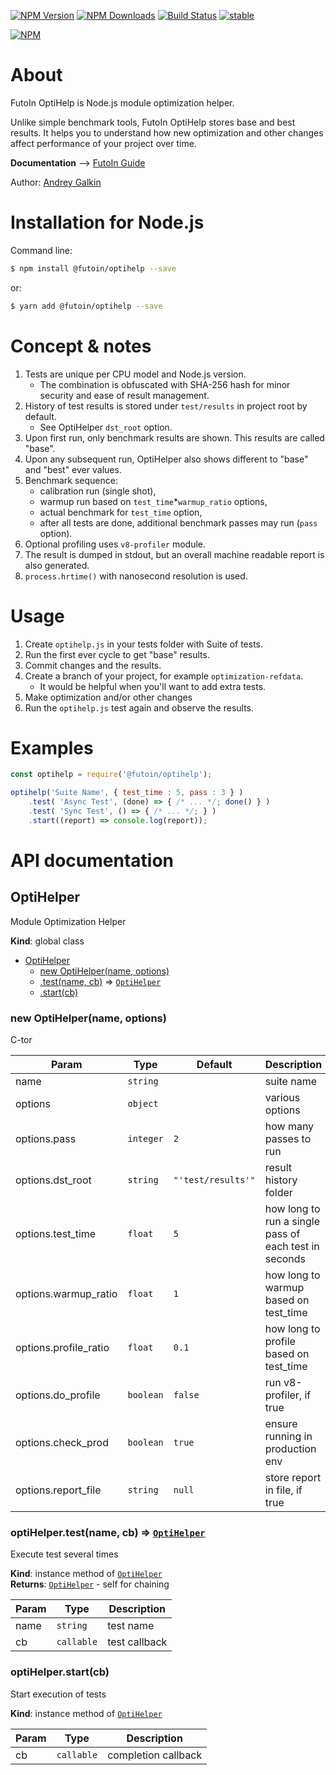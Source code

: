 
  [![NPM Version](https://img.shields.io/npm/v/@futoin/optihelp.svg?style=flat)](https://www.npmjs.com/package/@futoin/optihelp)
  [![NPM Downloads](https://img.shields.io/npm/dm/@futoin/optihelp.svg?style=flat)](https://www.npmjs.com/package/@futoin/optihelp)
  [![Build Status](https://travis-ci.org/futoin/util-js-optihelp.svg)](https://travis-ci.org/futoin/util-js-optihelp)
  [![stable](https://img.shields.io/badge/stability-stable-green.svg?style=flat)](https://www.npmjs.com/package/@futoin/optihelp)

  [![NPM](https://nodei.co/npm/@futoin/optihelp.png?downloads=true&downloadRank=true&stars=true)](https://nodei.co/npm/@futoin/optihelp/)


# About

FutoIn OptiHelp is Node.js module optimization helper.

Unlike simple benchmark tools, FutoIn OptiHelp
stores base and best results. It helps you to understand how new optimization
and other changes affect performance of your project over time.

**Documentation** --> [FutoIn Guide](https://futoin.org/docs/miscjs/optihelp/)

Author: [Andrey Galkin](mailto:andrey@futoin.org)

# Installation for Node.js

Command line:
```sh
$ npm install @futoin/optihelp --save
```
or:

```sh
$ yarn add @futoin/optihelp --save
```

# Concept & notes

1. Tests are unique per CPU model and Node.js version.
    - The combination is obfuscated with SHA-256 hash for minor security and ease of result management.
1. History of test results is stored under `test/results` in project root by default.
    - See OptiHelper `dst_root` option.
1. Upon first run, only benchmark results are shown. This results are called "base".
1. Upon any subsequent run, OptiHelper also shows different to "base" and "best" ever values.
1. Benchmark sequence:
    - calibration run (single shot),
    - warmup run based on `test_time`*`warmup_ratio` options,
    - actual benchmark for `test_time` option,
    - after all tests are done, additional benchmark passes may run (`pass` option).
1. Optional profiling uses `v8-profiler` module.
1. The result is dumped in stdout, but an overall machine readable report is also generated.
1. `process.hrtime()` with nanosecond resolution is used.

# Usage

1. Create `optihelp.js` in your tests folder with Suite of tests.
1. Run the first ever cycle to get "base" results.
1. Commit changes and the results.
1. Create a branch of your project, for example `optimization-refdata`.
    - It would be helpful when you'll want to add extra tests.
1. Make optimization and/or other changes
1. Run the `optihelp.js` test again and observe the results.

# Examples

```javascript
const optihelp = require('@futoin/optihelp');

optihelp('Suite Name', { test_time : 5, pass : 3 } )
    .test( 'Async Test', (done) => { /* ... */; done() } )
    .test( 'Sync Test', () => { /* ... */; } )
    .start((report) => console.log(report));

```

# API documentation

<a name="OptiHelper"></a>

## OptiHelper
Module Optimization Helper

**Kind**: global class  

* [OptiHelper](#OptiHelper)
    * [new OptiHelper(name, options)](#new_OptiHelper_new)
    * [.test(name, cb)](#OptiHelper+test) ⇒ [<code>OptiHelper</code>](#OptiHelper)
    * [.start(cb)](#OptiHelper+start)

<a name="new_OptiHelper_new"></a>

### new OptiHelper(name, options)
C-tor


| Param | Type | Default | Description |
| --- | --- | --- | --- |
| name | <code>string</code> |  | suite name |
| options | <code>object</code> |  | various options |
| options.pass | <code>integer</code> | <code>2</code> | how many passes to run |
| options.dst_root | <code>string</code> | <code>&quot;&#x27;test/results&#x27;&quot;</code> | result history folder |
| options.test_time | <code>float</code> | <code>5</code> | how long to run a single pass of each test in seconds |
| options.warmup_ratio | <code>float</code> | <code>1</code> | how long to warmup based on test_time |
| options.profile_ratio | <code>float</code> | <code>0.1</code> | how long to profile based on test_time |
| options.do_profile | <code>boolean</code> | <code>false</code> | run v8-profiler, if true |
| options.check_prod | <code>boolean</code> | <code>true</code> | ensure running in production env |
| options.report_file | <code>string</code> | <code>null</code> | store report in file, if true |

<a name="OptiHelper+test"></a>

### optiHelper.test(name, cb) ⇒ [<code>OptiHelper</code>](#OptiHelper)
Execute test several times

**Kind**: instance method of [<code>OptiHelper</code>](#OptiHelper)  
**Returns**: [<code>OptiHelper</code>](#OptiHelper) - self for chaining  

| Param | Type | Description |
| --- | --- | --- |
| name | <code>string</code> | test name |
| cb | <code>callable</code> | test callback |

<a name="OptiHelper+start"></a>

### optiHelper.start(cb)
Start execution of tests

**Kind**: instance method of [<code>OptiHelper</code>](#OptiHelper)  

| Param | Type | Description |
| --- | --- | --- |
| cb | <code>callable</code> | completion callback |


